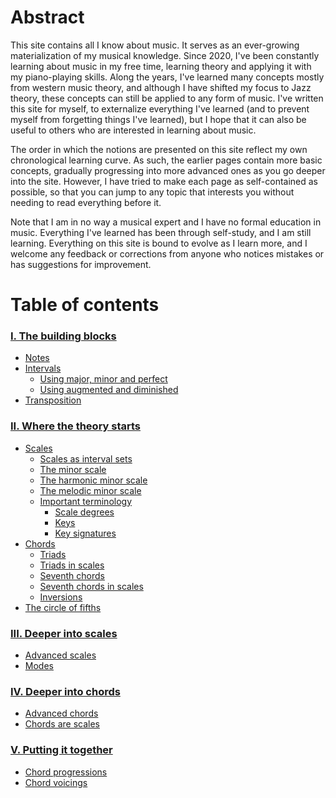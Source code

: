 # Abstract

This site contains all I know about music. It serves as an ever-growing materialization of my musical knowledge. Since 2020, I've been constantly learning about music in my free time, learning theory and applying it with my piano-playing skills. Along the years, I've learned many concepts mostly from western music theory, and although I have shifted my focus to Jazz theory, these concepts can still be applied to any form of music. I've written this site for myself, to externalize everything I've learned (and to prevent myself from forgetting things I've learned), but I hope that it can also be useful to others who are interested in learning about music.

The order in which the notions are presented on this site reflect my own chronological learning curve. As such, the earlier pages contain more basic concepts, gradually progressing into more advanced ones as you go deeper into the site. However, I have tried to make each page as self-contained as possible, so that you can jump to any topic that interests you without needing to read everything before it.

Note that I am in no way a musical expert and I have no formal education in music. Everything I've learned has been through self-study, and I am still learning. Everything on this site is bound to evolve as I learn more, and I welcome any feedback or corrections from anyone who notices mistakes or has suggestions for improvement.

# Table of contents

### [I. The building blocks](the-building-blocks/index.md)
- [Notes](the-building-blocks/index.md#notes)
- [Intervals](the-building-blocks/index.md#intervals)
  - [Using major, minor and perfect](the-building-blocks/index.md#using-major-minor-and-perfect)
  - [Using augmented and diminished](the-building-blocks/index.md#using-augmented-and-diminished)
- [Transposition](the-building-blocks/index.md#transposition)

### [II. Where the theory starts](where-the-theory-starts/index.md)
- [Scales](where-the-theory-starts/index.md#scales)
  - [Scales as interval sets](where-the-theory-starts/index.md#scales-as-interval-sets)
  - [The minor scale](where-the-theory-starts/index.md#the-minor-scale)
  - [The harmonic minor scale](where-the-theory-starts/index.md#the-harmonic-minor-scale)
  - [The melodic minor scale](where-the-theory-starts/index.md#the-melodic-minor-scale)
  - [Important terminology](where-the-theory-starts/index.md#important-terminology)
    - [Scale degrees](where-the-theory-starts/index.md#scale-degrees)
    - [Keys](where-the-theory-starts/index.md#keys)
    - [Key signatures](where-the-theory-starts/index.md#key-signatures)
- [Chords](where-the-theory-starts/index.md#chords)
  - [Triads](where-the-theory-starts/index.md#triads)
  - [Triads in scales](where-the-theory-starts/index.md#triads-in-scales)
  - [Seventh chords](where-the-theory-starts/index.md#seventh-chords)
  - [Seventh chords in scales](where-the-theory-starts/index.md#seventh-chords-in-scales)
  - [Inversions](where-the-theory-starts/index.md#inversions)
- [The circle of fifths](where-the-theory-starts/index.md#the-circle-of-fifths)

### [III. Deeper into scales](deeper-into-scales/index.md)
- [Advanced scales](deeper-into-scales/index.md#advanced-scales)
- [Modes](deeper-into-scales/index.md#modes)

### [IV. Deeper into chords](deeper-into-chords/index.md)
- [Advanced chords](deeper-into-chords/index.md#advanced-chords)
- [Chords are scales](deeper-into-chords/index.md#chords-are-scales)

### [V. Putting it together](putting-it-together/index.md)
- [Chord progressions](putting-it-together/index.md#chord-progressions)
- [Chord voicings](putting-it-together/index.md#chord-voicings)